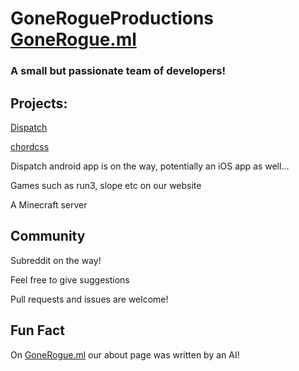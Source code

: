 # GoneRogueProductions [GoneRogue.ml](Gonerogue.ml)
### A small but passionate team of developers!

## Projects:

[Dispatch](dispatch.ml)

[chordcss](gerchord.ml)

Dispatch android app is on the way, potentially an iOS app as well...

Games such as run3, slope etc on our website

A Minecraft server

## Community
Subreddit on the way!

Feel free to give suggestions

Pull requests and issues are welcome!

## Fun Fact

On [GoneRogue.ml](Gonerogue.ml) our about page was written by an AI!

